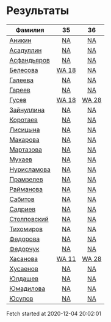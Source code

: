 # Результаты
Фамилия | 35| 36
---|:---:|:---:
[Аникин](Аникин/README.md)  | [NA](Аникин/35.md) | [NA](Аникин/36.md)
[Асадуллин](Асадуллин/README.md)  | [NA](Асадуллин/35.md) | [NA](Асадуллин/36.md)
[Асфандьяров](Асфандьяров/README.md)  | [NA](Асфандьяров/35.md) | [NA](Асфандьяров/36.md)
[Белесова](Белесова/README.md)  | [WA 18](Белесова/35.md) | [NA](Белесова/36.md)
[Галеева](Галеева/README.md)  | [NA](Галеева/35.md) | [NA](Галеева/36.md)
[Гареев](Гареев/README.md)  | [NA](Гареев/35.md) | [NA](Гареев/36.md)
[Гусев](Гусев/README.md)  | [WA 18](Гусев/35.md) | [WA 28](Гусев/36.md)
[Зайнуллина](Зайнуллина/README.md)  | [NA](Зайнуллина/35.md) | [NA](Зайнуллина/36.md)
[Коротаев](Коротаев/README.md)  | [NA](Коротаев/35.md) | [NA](Коротаев/36.md)
[Лисицына](Лисицына/README.md)  | [NA](Лисицына/35.md) | [NA](Лисицына/36.md)
[Макарова](Макарова/README.md)  | [NA](Макарова/35.md) | [NA](Макарова/36.md)
[Мартазова](Мартазова/README.md)  | [NA](Мартазова/35.md) | [NA](Мартазова/36.md)
[Мухаев](Мухаев/README.md)  | [NA](Мухаев/35.md) | [NA](Мухаев/36.md)
[Нурисламова](Нурисламова/README.md)  | [NA](Нурисламова/35.md) | [NA](Нурисламова/36.md)
[Прамзелев](Прамзелев/README.md)  | [NA](Прамзелев/35.md) | [NA](Прамзелев/36.md)
[Райманова](Райманова/README.md)  | [NA](Райманова/35.md) | [NA](Райманова/36.md)
[Сабитов](Сабитов/README.md)  | [NA](Сабитов/35.md) | [NA](Сабитов/36.md)
[Садриев](Садриев/README.md)  | [NA](Садриев/35.md) | [NA](Садриев/36.md)
[Столповский](Столповский/README.md)  | [NA](Столповский/35.md) | [NA](Столповский/36.md)
[Тихомиров](Тихомиров/README.md)  | [NA](Тихомиров/35.md) | [NA](Тихомиров/36.md)
[Федорова](Федорова/README.md)  | [NA](Федорова/35.md) | [NA](Федорова/36.md)
[Федорчук](Федорчук/README.md)  | [NA](Федорчук/35.md) | [NA](Федорчук/36.md)
[Хасанова](Хасанова/README.md)  | [WA 11](Хасанова/35.md) | [WA 28](Хасанова/36.md)
[Хусаенов](Хусаенов/README.md)  | [NA](Хусаенов/35.md) | [NA](Хусаенов/36.md)
[Юлдашев](Юлдашев/README.md)  | [NA](Юлдашев/35.md) | [NA](Юлдашев/36.md)
[Юмадилова](Юмадилова/README.md)  | [NA](Юмадилова/35.md) | [NA](Юмадилова/36.md)
[Юсупов](Юсупов/README.md)  | [NA](Юсупов/35.md) | [NA](Юсупов/36.md)

Fetch started at 2020-12-04 20:02:01
